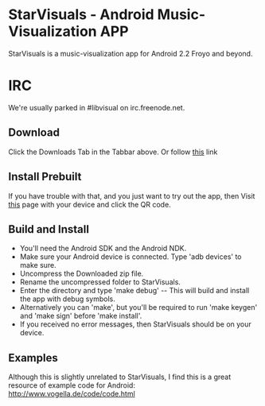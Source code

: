 # StarVisuals - Android Music-Visualization APP #
StarVisuals is a music-visualization app for Android 2.2 Froyo and beyond.

# IRC #
We're usually parked in #libvisual on irc.freenode.net. 

## Download ##
Click the Downloads Tab in the Tabbar above. 
Or follow [this](https://github.com/starlon/StarVisuals/zipball/master) link

## Install Prebuilt ##
If you have trouble with that, and you just want to try out the app, then
Visit [this](http://starlon.lyrical.net/froyvisuals.php) page with your device and click the QR code.

## Build and Install ##
* You'll need the Android SDK and the Android NDK.
* Make sure your Android device is connected. Type 'adb devices' to make sure.
* Uncompress the Downloaded zip file.
* Rename the uncompressed folder to StarVisuals.
* Enter the directory and type 'make debug' -- 
  This will build and install the app with debug symbols.
* Alternatively you can 'make', but you'll be required to 
  run 'make keygen' and 'make sign' before 'make install'.
* If you received no error messages, then StarVisuals should be on your device.

## Examples ##
Although this is slightly unrelated to StarVisuals, I find this is a great resource of example code for Android:
http://www.vogella.de/code/code.html
